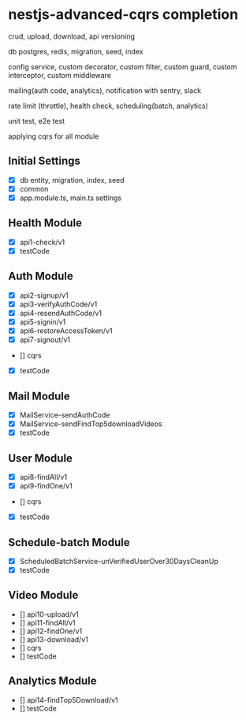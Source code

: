 # nestjs-advanced-cqrs completion

crud, upload, download, api versioning

db postgres, redis, migration, seed, index

config service, custom decorator, custom filter, custom guard, custom interceptor, custom middleware

mailing(auth code, analytics), notification with sentry, slack

rate limit (throttle), health check, scheduling(batch, analytics)

unit test, e2e test

applying cqrs for all module

## Initial Settings

- [x] db entity, migration, index, seed
- [x] common
- [x] app.module.ts, main.ts settings

## Health Module

- [x] api1-check/v1
- [x] testCode

## Auth Module

- [x] api2-signup/v1
- [x] api3-verifyAuthCode/v1
- [x] api4-resendAuthCode/v1
- [x] api5-signin/v1
- [x] api6-restoreAccessToken/v1
- [x] api7-signout/v1
- [] cqrs
- [x] testCode

## Mail Module

- [x] MailService-sendAuthCode
- [x] MailService-sendFindTop5downloadVideos
- [x] testCode

## User Module

- [x] api8-findAll/v1
- [x] api9-findOne/v1
- [] cqrs
- [x] testCode

## Schedule-batch Module

- [x] ScheduledBatchService-unVerifiedUserOver30DaysCleanUp
- [x] testCode

## Video Module

- [] api10-upload/v1
- [] api11-findAll/v1
- [] api12-findOne/v1
- [] api13-download/v1
- [] cqrs
- [] testCode

## Analytics Module

- [] api14-findTop5Download/v1
- [] testCode
